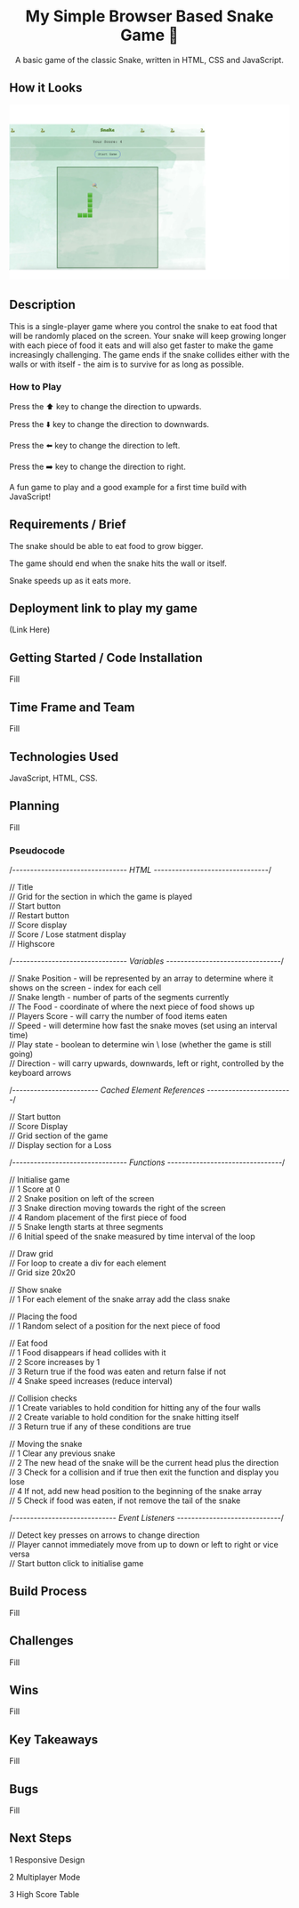 <h1 align='center'> My Simple Browser Based Snake Game 🐍</h1>
<p align='center'>A basic game of the classic Snake, written in HTML, CSS and JavaScript.</p>

## How it Looks
![Game Screenshot](./images/screenshot.png)

## Description
This is a single-player game where you control the snake to eat food that will be randomly placed on the screen. Your snake will keep growing longer with each piece of food it eats and will also get faster to make the game increasingly challenging.
The game ends if the snake collides either with the walls or with itself - the aim is to survive for as long as possible.

### How to Play
Press the ⬆️ key to change the direction to upwards.

Press the ⬇️ key to change the direction to downwards.

Press the ⬅️ key to change the direction to left.

Press the ➡️ key to change the direction to right.

A fun game to play and a good example for a first time build with JavaScript!

## Requirements / Brief
The snake should be able to eat food to grow bigger.

The game should end when the snake hits the wall or itself.

Snake speeds up as it eats more.

## Deployment link to play my game

(Link Here)

## Getting Started / Code Installation

Fill

## Time Frame and Team

Fill

## Technologies Used

JavaScript, HTML, CSS.

## Planning

Fill

### Pseudocode

/*-------------------------------- HTML --------------------------------*/

// Title <br>
// Grid for the section in which the game is played <br>
// Start button <br>
// Restart button <br>
// Score display <br>
// Score / Lose statment display <br>
// Highscore <br>

/*-------------------------------- Variables --------------------------------*/

// Snake Position - will be represented by an array to determine where it shows on the screen - index for each cell <br>
// Snake length - number of parts of the segments currently <br>
// The Food - coordinate of where the next piece of food shows up <br>
// Players Score - will carry the number of food items eaten <br>
// Speed - will determine how fast the snake moves (set using an interval time) <br>
// Play state - boolean to determine win \ lose (whether the game is still going) <br>
// Direction - will carry upwards, downwards, left or right, controlled by the keyboard arrows <br>

/*------------------------ Cached Element References ------------------------*/

// Start button <br>
// Score Display <br>
// Grid section of the game <br>
// Display section for a Loss <br>

/*-------------------------------- Functions --------------------------------*/

// Initialise game <br>
//  1 Score at 0 <br>
//  2 Snake position on left of the screen <br>
//  3 Snake direction moving towards the right of the screen <br>
//  4 Random placement of the first piece of food <br>
//  5 Snake length starts at three segments <br>
//  6 Initial speed of the snake measured by time interval of the loop <br>

// Draw grid <br>
//  For loop to create a div for each element <br>
//  Grid size 20x20 <br>

// Show snake <br>
//  1 For each element of the snake array add the class snake <br>

// Placing the food <br>
//  1 Random select of a position for the next piece of food <br>

// Eat food <br>
//  1 Food disappears if head collides with it <br>
//  2 Score increases by 1 <br>
//  3 Return true if the food was eaten and return false if not <br>
//  4 Snake speed increases (reduce interval) <br>

//  Collision checks <br>
//  1 Create variables to hold condition for hitting any of the four walls <br>
//  2 Create variable to hold condition for the snake hitting itself <br>
//  3 Return true if any of these conditions are true <br>

// Moving the snake <br>
//  1 Clear any previous snake <br>
//  2 The new head of the snake will be the current head plus the direction <br>
//  3 Check for a collision and if true then exit the function and display you lose <br>
//  4 If not, add new head position to the beginning of the snake array <br>
//  5 Check if food was eaten, if not remove the tail of the snake <br>


/*----------------------------- Event Listeners -----------------------------*/

// Detect key presses on arrows to change direction <br>
// Player cannot immediately move from up to down or left to right or vice versa <br>
// Start button click to initialise game <br>

## Build Process

Fill

## Challenges

Fill

## Wins

Fill

## Key Takeaways

Fill

## Bugs

Fill

## Next Steps

1 Responsive Design

2 Multiplayer Mode

3 High Score Table